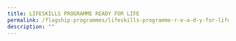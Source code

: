 ```yaml
---
title: LIFESKILLS PROGRAMME READY FOR LIFE
permalink: /flagship-programmes/lifeskills-programme-r-e-a-d-y-for-life
description: ""
---
```

